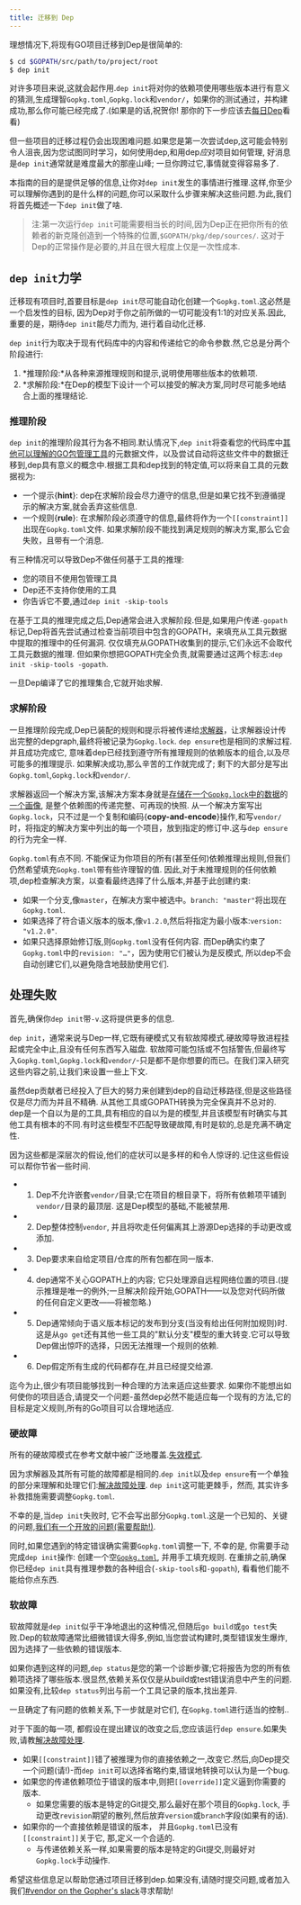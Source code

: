 ```yaml
---
title: 迁移到 Dep
---
```


理想情况下,将现有GO项目迁移到Dep是很简单的:

```bash
$ cd $GOPATH/src/path/to/project/root
$ dep init
```

对许多项目来说,这就会起作用.`dep init`将对你的依赖项使用哪些版本进行有意义的猜测,生成理智`Gopkg.toml`,`Gopkg.lock`和`vendor/`，如果你的测试通过，并构建成功,那么你可能已经完成了.(如果是的话,祝贺你! 那你的下一步应该去[每日Dep](daily-dep.zh.md)看看)

但一些项目的迁移过程仍会出现困难问题.如果您是第一次尝试dep,这可能会特别令人沮丧,因为您试图同时学习，如何使用dep,和用dep*应*对项目如何管理, 好消息是`dep init`通常就是难度最大的那座山峰; 一旦你跨过它,事情就变得容易多了.

本指南的目的是提供足够的信息,让你对`dep init`发生的事情进行推理.这样,你至少可以理解你遇到的是什么样的问题,你可以采取什么步骤来解决这些问题.为此,我们将首先概述一下`dep init`做了啥.

> 注:第一次运行`dep init`可能需要相当长的时间,因为Dep正在把你所有的依赖者的新克隆创造到一个特殊的位置,`$GOPATH/pkg/dep/sources/`. 这对于Dep的正常操作是必要的,并且在很大程度上仅是一次性成本.

## `dep init`力学

迁移现有项目时,首要目标是`dep init`尽可能自动化创建一个`Gopkg.toml`.这必然是一个启发性的目标, 因为Dep对于你之前所做的一切可能没有1:1的对应关系.因此,重要的是，期待`dep init`能尽力而为, 进行着自动化迁移.

`dep init`行为取决于现有代码库中的内容和传递给它的命令参数.然,它总是分两个阶段进行:

1.  *推理阶段:*从各种来源推理规则和提示,说明使用哪些版本的依赖项.
2.  *求解阶段:*在Dep的模型下设计一个可以接受的解决方案,同时尽可能多地结合上面的推理结论.

### 推理阶段

`dep init`的推理阶段其行为各不相同.默认情况下,`dep init`将查看您的代码库中[其他可以理解的GO包管理工具](https://github.com/golang/dep/tree/master/internal/importers)的元数据文件，以及尝试自动将这些文件中的数据迁移到,dep具有意义的概念中.根据工具和dep找到的特定值,可以将来自工具的元数据视为:

-   一个提示{**hint**}: dep在求解阶段会尽力遵守的信息,但是如果它找不到遵循提示的解决方案,就会丢弃这些信息.
-   一个规则{**rule**}: 在求解阶段必须遵守的信息,最终将作为一个`[[constraint]]`出现在`Gopkg.toml`文件. 如果求解阶段不能找到满足规则的解决方案,那么它会失败，且带有一个消息.

有三种情况可以导致Dep不做任何基于工具的推理:

-   您的项目不使用包管理工具
-   Dep还不支持你使用的工具
-   你告诉它不要,通过`dep init -skip-tools`

在基于工具的推理完成之后,Dep通常会进入求解阶段.但是,如果用户传递`-gopath`标记,Dep将首先尝试通过检查当前项目中包含的GOPATH，来填充从工具元数据中提取的推理中的任何漏洞. 仅仅填充从GOPATH收集到的提示,它们永远不会取代工具元数据的推理. 但如果你想把GOPATH完全负责,就需要通过这两个标志:`dep init -skip-tools -gopath`.

一旦Dep编译了它的推理集合,它就开始求解.

### 求解阶段

一旦推理阶段完成,Dep已装配的规则和提示将被传递给[求解器](the-solver.zh.md)，让求解器设计传出完整的depgraph,最终将被记录为`Gopkg.lock`. `dep ensure`也是相同的求解过程. 并且成功完成它, 意味着dep已经找到遵守所有推理规则的依赖版本的组合,以及尽可能多的推理提示. 如果解决成功,那么辛苦的工作就完成了; 剩下的大部分是写出`Gopkg.toml`,`Gopkg.lock`和`vendor/`.

求解器返回一个解决方案,该解决方案本身就是[存储在一个`Gopkg.lock`中的数据](https://godoc.org/github.com/golang/dep#Lock)的[一个画像](https://godoc.org/github.com/golang/dep/gps#Solution), 是整个依赖图的传递完整、可再现的快照. 从一个解决方案写出`Gopkg.lock`，只不过是一个复制和编码{**copy-and-encode**}操作,和写`vendor/`时，将指定的解决方案中列出的每一个项目，放到指定的修订中.这与`dep ensure`的行为完全一样.

`Gopkg.toml`有点不同. 不能保证为你项目的所有(甚至任何)依赖推理出规则,但我们仍然希望填充`Gopkg.toml`带有些许理智的值. 因此,对于未推理规则的任何依赖项,dep检查解决方案，以查看最终选择了什么版本,并基于此创建约束:

-   如果一个分支,像`master`，在解决方案中被选中。`branch: "master"`将出现在`Gopkg.toml`.
-   如果选择了符合语义版本的版本,像`v1.2.0`,然后将指定为最小版本:`version: "v1.2.0"`.
-   如果只选择原始修订版,则`Gopkg.toml`没有任何内容. 而Dep确实约束了`Gopkg.toml`中的`revision: "…"`，因为使用它们被认为是反模式, 所以dep不会自动创建它们,以避免隐含地鼓励使用它们.

## 处理失败

首先,确保你`dep init`带`-v`.这将提供更多的信息.

`dep init`，通常来说与Dep一样,它既有硬模式又有软故障模式.硬故障导致进程挂起或完全中止,且没有任何东西写入磁盘. 软故障可能包括或不包括警告,但最终写入`Gopkg.toml`,`Gopkg.lock`和`vendor/`-只是都不是你想要的而已。在我们深入研究这些内容之前,让我们来设置一些上下文.

虽然dep贡献者已经投入了巨大的努力来创建到dep的自动迁移路径,但是这些路径仅是尽力而为并且不精确. 从其他工具或GOPATH转换为完全保真并不总对的. dep是一个自以为是的工具,具有相应的自以为是的模型,并且该模型有时确实与其他工具有根本的不同.有时这些模型不匹配导致硬故障,有时是软的,总是充满不确定性.

因为这些都是深层次的假设,他们的症状可以是多样的和令人惊讶的.记住这些假设可以帮你节省一些时间.

- 1. Dep不允许嵌套`vendor/`目录;它在项目的根目录下，将所有依赖项平铺到`vendor/`目录的最顶层. 这是Dep模型的基础,不能被禁用.
- 2. Dep整体控制`vendor`, 并且将吹走任何偏离其上游源Dep选择的手动更改或添加.
- 3. Dep要求来自给定项目/仓库的所有包都在同一版本.
- 4. dep通常不关心GOPATH上的内容; 它只处理源自远程网络位置的项目.(提示推理是唯一的例外;一旦解决阶段开始,GOPATH——以及您对代码所做的任何自定义更改——将被忽略.)
-  5. Dep通常倾向于语义版本标记的发布到分支(当没有给出任何附加规则)时.这是从`go get`还有其他一些工具的"默认分支"模型的重大转变.它可以导致Dep做出惊吓的选择，只因无法推理一个规则的依赖.
-  6. Dep假定所有生成的代码都存在,并且已经提交给源.

迄今为止,很少有项目能够找到一种合理的方法来适应这些要求. 如果你不能想出如何使你的项目适合,请提交一个问题-虽然dep必然不能适应每一个现有的方法,它的目标是定义规则,所有的Go项目可以合理地适应.

### 硬故障

所有的硬故障模式在参考文献中被广泛地覆盖.[失效模式](failure-modes.zh.md).

因为求解器及其所有可能的故障都是相同的.`dep init`以及`dep ensure`有一个单独的部分来理解和处理它们:[解决故障处理](failure-modes.zh.md#solving-failures). `dep init`这可能更棘手，然而, 其实许多补救措施需要调整`Gopkg.toml`.

不幸的是,当`dep init`失败时, 它不会写出部分`Gopkg.toml`.这是一个已知的、关键的问题,[我们有一个开放的问题(需要帮助!)](https://github.com/golang/dep/issues/909).

同时,如果您遇到的特定错误确实需要`Gopkg.toml`调整一下, 不幸的是, 你需要手动完成`dep init`操作: 创建一个空[`Gopkg.toml`](Gopkg.toml.md), 并用手工填充规则. 在重排之前,确保你已经`dep init`具有推理参数的各种组合(`-skip-tools`和`-gopath`), 看看他们能不能给你点东西.

### 软故障

软故障就是`dep init`似乎干净地退出的这种情况,但随后`go build`或`go test`失败.Dep的软故障通常比细微错误大得多,例如,当您尝试构建时,类型错误发生爆炸,因为选择了一些依赖的错误版本.

如果你遇到这样的问题,`dep status`是您的第一个诊断步骤;它将报告为您的所有依赖项选择了哪些版本.很显然,依赖关系仅仅是从build或test错误消息中产生的问题.如果没有,比较`dep status`列出与前一个工具记录的版本,找出差异.

一旦确定了有问题的依赖关系,下一步就是对它们, 在`Gopkg.toml`进行适当的控制..

对于下面的每一项, 都假设在提出建议的改变之后,您应该运行`dep ensure`.如果失败,请教[解决故障处理](<>).

-   如果`[[constraint]]`错了被推理为你的直接依赖之一,改变它.然后,向Dep提交一个问题(请!)-而`dep init`可以选择省略约束,错误地转换可以认为是一个bug.
-   如果您的传递依赖项位于错误的版本中,则把`[[override]]`定义逼到你需要的版本.
    -   如果您需要的版本是特定的Git提交,那么最好在那个项目的`Gopkg.lock`, 手动更改`revision`期望的散列,然后放弃`version`或`branch`字段(如果有的话).
-   如果你的一个直接依赖是错误的版本， 并且`Gopkg.toml`已没有`[[constraint]]`关于它, 那,定义一个合适的.
    -   与传递依赖关系一样,如果需要的版本是特定的Git提交,则最好对`Gopkg.lock`手动操作.

希望这些信息足以帮助您通过项目迁移到dep.如果没有,请随时提交问题,或者加入我们[#vendor on the Gopher's slack](https://gophers.slack.com/messages/C0M5YP9LN)寻求帮助!
